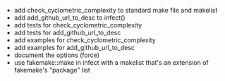 - add check_cyclometric_complexity to standard make file and makelist
- add add_github_url_to_desc to infect()
- add tests for check_cyclometric_complexity
- add tests for add_github_url_to_desc
- add examples for check_cyclometric_complexity
- add examples for add_github_url_to_desc
- document the options (force)
- use fakemake::make in infect with a makelist that's an extension of fakemake's
  "package" list
